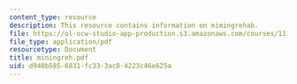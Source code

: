 ```yaml
---
content_type: resource
description: This resource contains information on mimingrehab.
file: https://ol-ocw-studio-app-production.s3.amazonaws.com/courses/11-943-special-studies-in-urban-studies-and-planning-the-cardener-river-corridor-workshop-fall-2001/d940b5856831fc333ac84223c46e625a_miningreh.pdf
file_type: application/pdf
resourcetype: Document
title: miningreh.pdf
uid: d940b585-6831-fc33-3ac8-4223c46e625a
---
```

